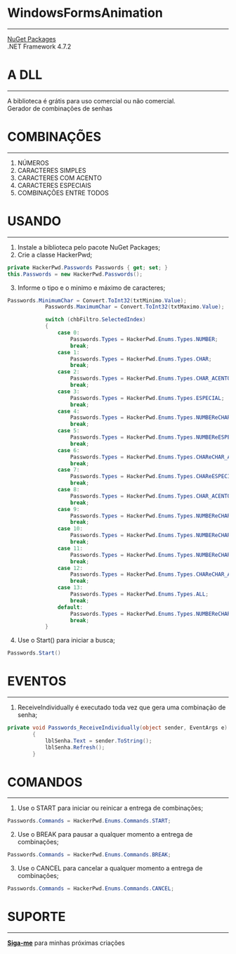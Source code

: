 # WindowsFormsAnimation
-----

[NuGet Packages](https://www.nuget.org/packages/HackerPwd/)
<br/>
.NET Framework 4.7.2

# A DLL
-----

A biblioteca é grátis para uso comercial ou não comercial.
<br/>
Gerador de combinações de senhas 

# COMBINAÇÕES
-----
1. NÚMEROS
2. CARACTERES SIMPLES
3. CARACTERES COM ACENTO
4. CARACTERES ESPECIAIS
5. COMBINAÇÕES ENTRE TODOS 

# USANDO
-----

1. Instale a biblioteca pelo pacote NuGet Packages;
2. Crie a classe HackerPwd;
```cs
private HackerPwd.Passwords Passwords { get; set; }
this.Passwords = new HackerPwd.Passwords();
```
3. Informe o tipo e o minimo e máximo de caracteres;
```cs
Passwords.MinimumChar = Convert.ToInt32(txtMinimo.Value);
            Passwords.MaximumChar = Convert.ToInt32(txtMaximo.Value);

            switch (chbFiltro.SelectedIndex)
            {
                case 0:
                    Passwords.Types = HackerPwd.Enums.Types.NUMBER;
                    break;
                case 1:
                    Passwords.Types = HackerPwd.Enums.Types.CHAR;
                    break;
                case 2:
                    Passwords.Types = HackerPwd.Enums.Types.CHAR_ACENTO;
                    break;
                case 3:
                    Passwords.Types = HackerPwd.Enums.Types.ESPECIAL;
                    break;
                case 4:
                    Passwords.Types = HackerPwd.Enums.Types.NUMBEReCHAR_ACENTO;
                    break;
                case 5:
                    Passwords.Types = HackerPwd.Enums.Types.NUMBEReESPECIAL;
                    break;
                case 6:
                    Passwords.Types = HackerPwd.Enums.Types.CHAReCHAR_ACENTO;
                    break;
                case 7:
                    Passwords.Types = HackerPwd.Enums.Types.CHAReESPECIAL;
                    break;
                case 8:
                    Passwords.Types = HackerPwd.Enums.Types.CHAR_ACENTOeESPECIAL;
                    break;
                case 9:
                    Passwords.Types = HackerPwd.Enums.Types.NUMBEReCHAReCHAR_ACENTO;
                    break;
                case 10:
                    Passwords.Types = HackerPwd.Enums.Types.NUMBEReCHAReESPECIAL;
                    break;
                case 11:
                    Passwords.Types = HackerPwd.Enums.Types.NUMBEReCHAR_ACENTOeESPECIAL;
                    break;
                case 12:
                    Passwords.Types = HackerPwd.Enums.Types.CHAReCHAR_ACENTOeESPECIAL;
                    break;
                case 13:
                    Passwords.Types = HackerPwd.Enums.Types.ALL;
                    break;
                default:
                    Passwords.Types = HackerPwd.Enums.Types.NUMBEReCHAR;
                    break;
            }
```
4. Use o Start() para iniciar a busca;
```cs
Passwords.Start()
```

# EVENTOS
-----

1. ReceiveIndividually é executado toda vez que gera uma combinação de senha;
```cs
private void Passwords_ReceiveIndividually(object sender, EventArgs e)
        {
            lblSenha.Text = sender.ToString();
            lblSenha.Refresh();
        }
```

# COMANDOS
-----

1. Use o START para iniciar ou reinicar a entrega de combinações;
```cs
Passwords.Commands = HackerPwd.Enums.Commands.START;
```
2. Use o BREAK para pausar a qualquer momento a entrega de combinações;
```cs
Passwords.Commands = HackerPwd.Enums.Commands.BREAK;
```
3. Use o CANCEL para cancelar a qualquer momento a entrega de combinações;
```cs
Passwords.Commands = HackerPwd.Enums.Commands.CANCEL;
```

# SUPORTE
-----

[**Siga-me**](https://github.com/pinalrafael?tab=followers) para minhas próximas criações